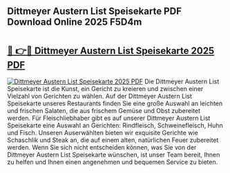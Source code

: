 ## Dittmeyer Austern List Speisekarte PDF Download Online 2025 F5D4m

# <h2><a href="http://gc6y9i.nevu.top/?p=Dittmeyer+Austern+List+Speisekarte">🔗 👉🔴 Dittmeyer Austern List Speisekarte 2025 PDF</a></h2>

[![Dittmeyer Austern List Speisekarte 2025 PDF](https://i.imgur.com/dBaPXMq.png)](http://gc6y9i.nevu.top/?p=Dittmeyer+Austern+List+Speisekarte)
Die Dittmeyer Austern List Speisekarte ist die Kunst, ein Gericht zu kreieren und zwischen einer Vielzahl von Gerichten zu wählen. Auf der Dittmeyer Austern List Speisekarte unseres Restaurants finden Sie eine große Auswahl an leichten und frischen Salaten, die aus frischem Gemüse und Obst zubereitet werden. Für Fleischliebhaber gibt es auf unserer Dittmeyer Austern List Speisekarte eine Auswahl an Gerichten: Rindfleisch, Schweinefleisch, Huhn und Fisch. Unseren Auserwählten bieten wir exquisite Gerichte wie Schaschlik und Steak an, die auf einem alten, natürlichen Feuer zubereitet werden. Wenn Sie sich nicht entscheiden können, was Sie von der Dittmeyer Austern List Speisekarte wünschen, ist unser Team bereit, Ihnen zu helfen und Ihnen einen angenehmen und bequemen Service zu bieten.
